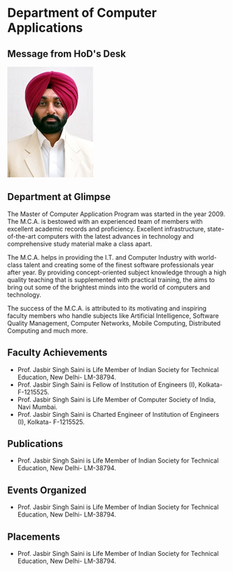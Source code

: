 # Department of Computer Applications  

## Message from HoD's Desk

![HSR](Images/JSS.jpg)



## Department at Glimpse

 The Master of Computer Application Program was started in the year 2009. The M.C.A. is bestowed with an experienced team of members with excellent academic records and proficiency. Excellent infrastructure, state-of-the-art computers with the latest advances in technology and comprehensive study material make a class apart.

The M.C.A. helps in providing the I.T. and Computer Industry with world-class talent and creating some of the finest software professionals year after year. By providing concept-oriented subject knowledge through a high quality teaching that is supplemented with practical training, the aims to bring out some of the brightest minds into the world of computers and technology.

The success of the M.C.A. is attributed to its motivating and inspiring faculty members who handle subjects like Artificial Intelligence, Software Quality Management, Computer Networks, Mobile Computing, Distributed Computing and much more.


## Faculty Achievements

-	Prof. Jasbir Singh Saini is Life Member of Indian Society for Technical Education, New Delhi- LM-38794.
-	Prof. Jasbir Singh Saini is Fellow of Institution of Engineers (I), Kolkata- F-1215525.
-	Prof. Jasbir Singh Saini is Life Member of Computer Society of India, Navi Mumbai.
-	Prof. Jasbir Singh Saini is Charted Engineer of Institution of Engineers (I), Kolkata- F-1215525.

## Publications  

-	Prof. Jasbir Singh Saini is Life Member of Indian Society for Technical Education, New Delhi- LM-38794.

## Events Organized 

-	Prof. Jasbir Singh Saini is Life Member of Indian Society for Technical Education, New Delhi- LM-38794.

## Placements  

-	Prof. Jasbir Singh Saini is Life Member of Indian Society for Technical Education, New Delhi- LM-38794.
